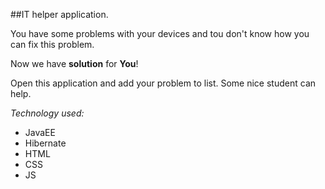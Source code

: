 ##IT helper application.

You have some problems with your devices and tou don't know how you can fix this problem. 

Now we have **solution** for **You**!


Open this application and add your problem to list. Some nice student can help.




*Technology used:*

- JavaEE
- Hibernate
- HTML
- CSS
- JS


